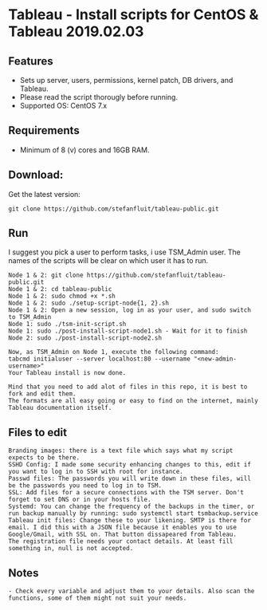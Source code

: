 # Tableau - Install scripts for CentOS & Tableau 2019.02.03

## Features

* Sets up server, users, permissions, kernel patch, DB drivers, and Tableau. 
* Please read the script thorougly before running. 
* Supported OS: CentOS 7.x 

## Requirements

* Minimum of 8 (v) cores and 16GB RAM.


## Download:

Get the latest version:
```
git clone https://github.com/stefanfluit/tableau-public.git
```

## Run

I suggest you pick a user to perform tasks, i use TSM_Admin user. The names of the scripts will
be clear on which user it has to run.
```
Node 1 & 2: git clone https://github.com/stefanfluit/tableau-public.git
Node 1 & 2: cd tableau-public
Node 1 & 2: sudo chmod +x *.sh
Node 1 & 2: sudo ./setup-script-node{1, 2}.sh
Node 1 & 2: Open a new session, log in as your user, and sudo switch to TSM_Admin
Node 1: sudo ./tsm-init-script.sh
Node 1: sudo ./post-install-script-node1.sh - Wait for it to finish
Node 2: sudo ./post-install-script-node2.sh

Now, as TSM_Admin on Node 1, execute the following command:
tabcmd initialuser --server localhost:80 --username "<new-admin-username>" 
Your Tableau install is now done. 
```
```
Mind that you need to add alot of files in this repo, it is best to fork and edit them. 
The formats are all easy going or easy to find on the internet, mainly Tableau documentation itself. 
```

## Files to edit
```
Branding images: there is a text file which says what my script expects to be there.
SSHD Config: I made some security enhancing changes to this, edit if you want to log in to SSH with root for instance. 
Passwd files: The passwords you will write down in these files, will be the passwords you need to log in to TSM. 
SSL: Add files for a secure connections with the TSM server. Don't forget to set DNS or in your hosts file.
Systemd: You can change the frequency of the backups in the timer, or run backup manually by running: sudo systemctl start tsmbackup.service
Tableau init files: Change these to your likening. SMTP is there for email. I did this with a JSON file because it enables you to use Google/Gmail, with SSL on. That button dissapeared from Tableau. 
The registration file needs your contact details. At least fill something in, null is not accepted. 
```

## Notes
```
- Check every variable and adjust them to your details. Also scan the functions, some of them might not suit your needs.
```

